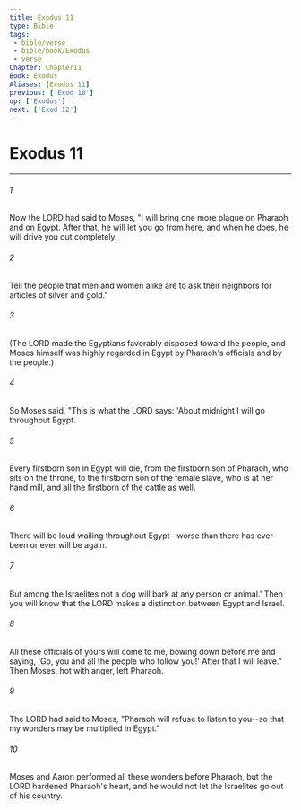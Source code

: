 ```yaml
---
title: Exodus 11
type: Bible
tags:
 - bible/verse
 - bible/book/Exodus
 - verse
Chapter: Chapter11
Book: Exodus
Aliases: [Exodus 11]
previous: ['Exod 10']
up: ['Exodus']
next: ['Exod 12']
---
```

# Exodus 11

***


###### 1 
Now the LORD had said to Moses, "I will bring one more plague on Pharaoh and on Egypt. After that, he will let you go from here, and when he does, he will drive you out completely. 

###### 2 
Tell the people that men and women alike are to ask their neighbors for articles of silver and gold." 

###### 3 
(The LORD made the Egyptians favorably disposed toward the people, and Moses himself was highly regarded in Egypt by Pharaoh's officials and by the people.) 

###### 4 
So Moses said, "This is what the LORD says: 'About midnight I will go throughout Egypt. 

###### 5 
Every firstborn son in Egypt will die, from the firstborn son of Pharaoh, who sits on the throne, to the firstborn son of the female slave, who is at her hand mill, and all the firstborn of the cattle as well. 

###### 6 
There will be loud wailing throughout Egypt--worse than there has ever been or ever will be again. 

###### 7 
But among the Israelites not a dog will bark at any person or animal.' Then you will know that the LORD makes a distinction between Egypt and Israel. 

###### 8 
All these officials of yours will come to me, bowing down before me and saying, 'Go, you and all the people who follow you!' After that I will leave." Then Moses, hot with anger, left Pharaoh. 

###### 9 
The LORD had said to Moses, "Pharaoh will refuse to listen to you--so that my wonders may be multiplied in Egypt." 

###### 10 
Moses and Aaron performed all these wonders before Pharaoh, but the LORD hardened Pharaoh's heart, and he would not let the Israelites go out of his country. 
